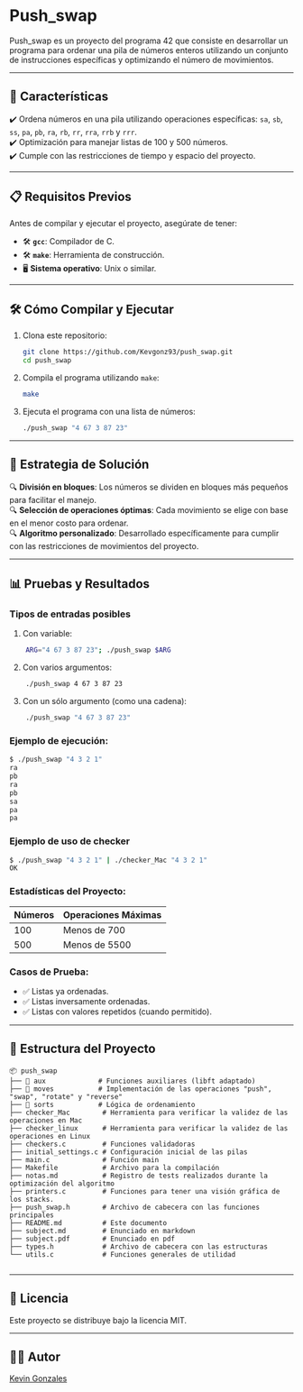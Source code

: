 # Push_swap 

Push_swap es un proyecto del programa 42 que consiste en desarrollar un programa para ordenar una pila de números enteros utilizando un conjunto de instrucciones específicas y optimizando el número de movimientos.

---

## 🚀 Características

✔️ Ordena números en una pila utilizando operaciones específicas: `sa`, `sb`, `ss`, `pa`, `pb`, `ra`, `rb`, `rr`, `rra`, `rrb` y `rrr`.<br>
✔️ Optimización para manejar listas de 100 y 500 números.<br>
✔️ Cumple con las restricciones de tiempo y espacio del proyecto.

---

## 📋 Requisitos Previos

Antes de compilar y ejecutar el proyecto, asegúrate de tener:

- 🛠️ **`gcc`**: Compilador de C.
- 🛠️ **`make`**: Herramienta de construcción.
- 🖥️ **Sistema operativo**: Unix o similar.

---

## 🛠️ Cómo Compilar y Ejecutar

1. Clona este repositorio:
   ```bash
   git clone https://github.com/Kevgonz93/push_swap.git
   cd push_swap
   ```
2. Compila el programa utilizando `make`:
   ```bash
   make
   ```
3. Ejecuta el programa con una lista de números:
   ```bash
   ./push_swap "4 67 3 87 23"
   ```

---

## 🧠 Estrategia de Solución

🔍 **División en bloques**: Los números se dividen en bloques más pequeños para facilitar el manejo.<br>
🔍 **Selección de operaciones óptimas**: Cada movimiento se elige con base en el menor costo para ordenar.<br>
🔍 **Algoritmo personalizado**: Desarrollado específicamente para cumplir con las restricciones de movimientos del proyecto.

---

## 📊 Pruebas y Resultados

### Tipos de entradas posibles

1. Con variable:
```bash
    ARG="4 67 3 87 23"; ./push_swap $ARG
```
2. Con varios argumentos:
```bash
    ./push_swap 4 67 3 87 23
```
3. Con un sólo argumento (como una cadena):
```bash
    ./push_swap "4 67 3 87 23"
```


### Ejemplo de ejecución:
```bash
$ ./push_swap "4 3 2 1"
ra
pb
ra
pb
sa
pa
pa
```

### Ejemplo de uso de checker
```bash
$ ./push_swap "4 3 2 1" | ./checker_Mac "4 3 2 1"
OK
```

### Estadísticas del Proyecto:
| Números | Operaciones Máximas |
|---------|---------------------|
| 100     | Menos de 700        |
| 500     | Menos de 5500       |

### Casos de Prueba:
- ✅ Listas ya ordenadas.
- ✅ Listas inversamente ordenadas.
- ✅ Listas con valores repetidos (cuando permitido).

---

## 📂 Estructura del Proyecto
```
📦 push_swap
├── 📂 aux             # Funciones auxiliares (libft adaptado)
├── 📂 moves           # Implementación de las operaciones "push", "swap", "rotate" y "reverse"
├── 📂 sorts           # Lógica de ordenamiento
├── checker_Mac        # Herramienta para verificar la validez de las operaciones en Mac
├── checker_linux      # Herramienta para verificar la validez de las operaciones en Linux
├── checkers.c         # Funciones validadoras
├── initial_settings.c # Configuración inicial de las pilas
├── main.c             # Función main
├── Makefile           # Archivo para la compilación
├── notas.md           # Registro de tests realizados durante la optimización del algoritmo
├── printers.c         # Funciones para tener una visión gráfica de los stacks.
├── push_swap.h        # Archivo de cabecera con las funciones principales
├── README.md          # Este documento
├── subject.md         # Enunciado en markdown
├── subject.pdf        # Enunciado en pdf
├── types.h            # Archivo de cabecera con las estructuras
└── utils.c            # Funciones generales de utilidad
 
```

---

## 📜 Licencia

Este proyecto se distribuye bajo la licencia MIT.

---

## 🧑‍💻 Autor

[Kevin Gonzales](https://github.com/Kevgonz93)
